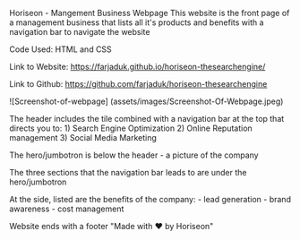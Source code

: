 Horiseon - Mangement Business Webpage
This website is the front page of a management business
that lists all it's products and benefits with a navigation bar to navigate the website

Code Used: HTML and CSS

Link to Website:
https://farjaduk.github.io/horiseon-thesearchengine/

Link to Github:
https://github.com/farjaduk/horiseon-thesearchengine


![Screenshot-of-webpage] (assets/images/Screenshot-Of-Webpage.jpeg)

The header includes the tile combined with a navigation bar at the top that directs you to:
    1) Search Engine Optimization
    2) Online Reputation management
    3) Social Media Marketing

The hero/jumbotron is below the header 
    - a picture of the company

The three sections that the navigation bar leads to are under the hero/jumbotron

At the side, listed are the benefits of the company:
    - lead generation
    - brand awareness
    - cost management

Website ends with a footer "Made with ❤️️ by Horiseon"



